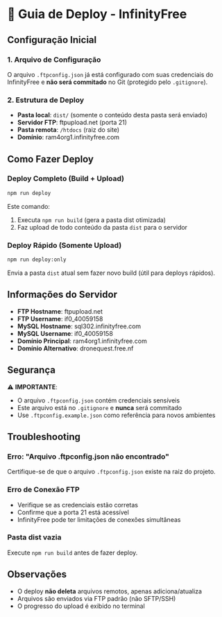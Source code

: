 # 🚀 Guia de Deploy - InfinityFree

## Configuração Inicial

### 1. Arquivo de Configuração

O arquivo `.ftpconfig.json` já está configurado com suas credenciais do InfinityFree e **não será commitado** no Git (protegido pelo `.gitignore`).

### 2. Estrutura de Deploy

-   **Pasta local**: `dist/` (somente o conteúdo desta pasta será enviado)
-   **Servidor FTP**: ftpupload.net (porta 21)
-   **Pasta remota**: `/htdocs` (raiz do site)
-   **Domínio**: ram4org1.infinityfree.com

## Como Fazer Deploy

### Deploy Completo (Build + Upload)

```bash
npm run deploy
```

Este comando:

1. Executa `npm run build` (gera a pasta dist otimizada)
2. Faz upload de todo conteúdo da pasta `dist` para o servidor

### Deploy Rápido (Somente Upload)

```bash
npm run deploy:only
```

Envia a pasta `dist` atual sem fazer novo build (útil para deploys rápidos).

## Informações do Servidor

-   **FTP Hostname**: ftpupload.net
-   **FTP Username**: if0_40059158
-   **MySQL Hostname**: sql302.infinityfree.com
-   **MySQL Username**: if0_40059158
-   **Domínio Principal**: ram4org1.infinityfree.com
-   **Domínio Alternativo**: dronequest.free.nf

## Segurança

⚠️ **IMPORTANTE**:

-   O arquivo `.ftpconfig.json` contém credenciais sensíveis
-   Este arquivo está no `.gitignore` e **nunca** será commitado
-   Use `.ftpconfig.example.json` como referência para novos ambientes

## Troubleshooting

### Erro: "Arquivo .ftpconfig.json não encontrado"

Certifique-se de que o arquivo `.ftpconfig.json` existe na raiz do projeto.

### Erro de Conexão FTP

-   Verifique se as credenciais estão corretas
-   Confirme que a porta 21 está acessível
-   InfinityFree pode ter limitações de conexões simultâneas

### Pasta dist vazia

Execute `npm run build` antes de fazer deploy.

## Observações

-   O deploy **não deleta** arquivos remotos, apenas adiciona/atualiza
-   Arquivos são enviados via FTP padrão (não SFTP/SSH)
-   O progresso do upload é exibido no terminal
